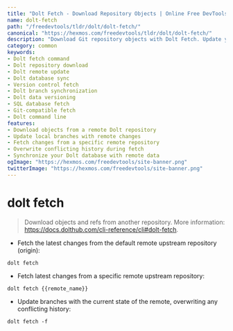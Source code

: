 ```yaml
---
title: "Dolt Fetch - Download Repository Objects | Online Free DevTools by Hexmos"
name: dolt-fetch
path: "/freedevtools/tldr/dolt/dolt-fetch/"
canonical: "https://hexmos.com/freedevtools/tldr/dolt/dolt-fetch/"
description: "Download Git repository objects with Dolt Fetch. Update your local Dolt database with changes from remote repositories and collaborate effectively. Free online tool, no registration required."
category: common
keywords:
- Dolt fetch command
- Dolt repository download
- Dolt remote update
- Dolt database sync
- Version control fetch
- Dolt branch synchronization
- Dolt data versioning
- SQL database fetch
- Git-compatible fetch
- Dolt command line
features:
- Download objects from a remote Dolt repository
- Update local branches with remote changes
- Fetch changes from a specific remote repository
- Overwrite conflicting history during fetch
- Synchronize your Dolt database with remote data
ogImage: "https://hexmos.com/freedevtools/site-banner.png"
twitterImage: "https://hexmos.com/freedevtools/site-banner.png"
---
```


# dolt fetch

> Download objects and refs from another repository.
> More information: <https://docs.dolthub.com/cli-reference/cli#dolt-fetch>.

- Fetch the latest changes from the default remote upstream repository (origin):

`dolt fetch`

- Fetch latest changes from a specific remote upstream repository:

`dolt fetch {{remote_name}}`

- Update branches with the current state of the remote, overwriting any conflicting history:

`dolt fetch -f`
